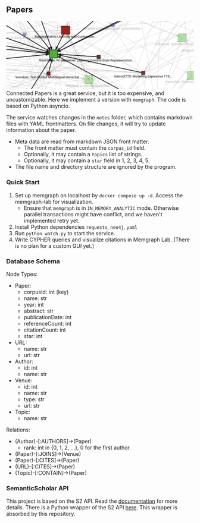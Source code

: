 ## Papers
![visualization of the citation network](<banner.png>)
Connected Papers is a great service, but it is too expensive, and uncustomizable. Here we implement a version with `memgraph`. The code is based on Python asyncio.

The service watches changes in the `notes` folder, which contains markdown files with YAML frontmatters. On file changes, it will try to update information about the paper.
- Meta data are read from markdown JSON front matter.
    - The front matter must contain the `corpus_id` field.
    - Optionally, it may contain a `topics` list of strings.
    - Optionally, it may contain a `star` field in 1, 2, 3, 4, 5.
- The file name and directory structure are ignored by the program.

### Quick Start

1. Set up memgraph on localhost by `docker compose up -d`. Access the memgraph-lab for visualization.
    - Ensure that `memgraph` is in `IN_MEMORY_ANALYTIC` mode. Otherwise parallel transactions might have conflict, and we haven't implemented retry yet.
2. Install Python dependencies `requests`, `neo4j`, `yaml`
3. Run `python watch.py` to start the service.
4. Write CYPHER queries and visualize citations in Memgraph Lab. (There is no plan for a custom GUI yet.)

### Database Schema

Node Types:
- Paper:
    - corpusId: int (key)
    - name: str
    - year: int
    - abstract: str
    - publicationDate: int
    - referenceCount: int
    - citationCount: int
    - star: int
- URL:
    - name: str
    - url: str
- Author:
    - id: int
    - name: str
- Venue:
    - id: int
    - name: str
    - type: str
    - url: str
- Topic:
    - name: str

Relations:
- (Author)-[:AUTHORS]->(Paper)
    - rank: int in {0, 1, 2, ...}, 0 for the first author.
- (Paper)-[:JOINS]->(Venue)
- (Paper)-[:CITES]->(Paper)
- (URL)-[:CITES]->(Paper)
- (Topic)-[:CONTAIN]->(Paper)


### SemanticScholar API

This project is based on the S2 API. Read the [documentation](https://api.semanticscholar.org/api-docs/) for more details. There is a Python wrapper of the S2 API [here](https://github.com/danielnsilva/semanticscholar). This wrapper is absorbed by this repository.
